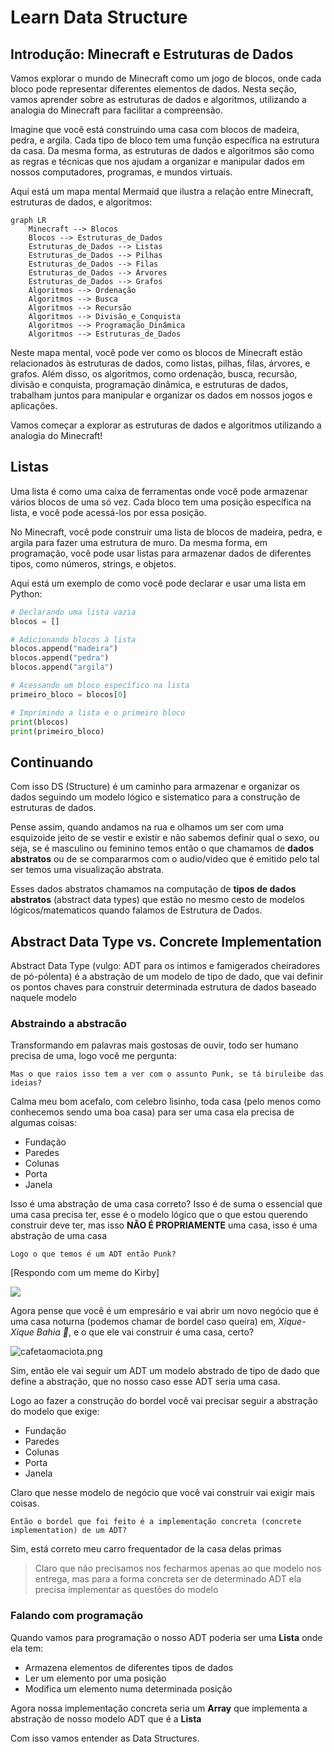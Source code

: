 # Learn Data Structure

## Introdução: Minecraft e Estruturas de Dados

Vamos explorar o mundo de Minecraft como um jogo de blocos, onde cada bloco pode representar diferentes elementos de dados. Nesta seção, vamos aprender sobre as estruturas de dados e algoritmos, utilizando a analogia do Minecraft para facilitar a compreensão.

Imagine que você está construindo uma casa com blocos de madeira, pedra, e argila. Cada tipo de bloco tem uma função específica na estrutura da casa. Da mesma forma, as estruturas de dados e algoritmos são como as regras e técnicas que nos ajudam a organizar e manipular dados em nossos computadores, programas, e mundos virtuais.

Aqui está um mapa mental Mermaid que ilustra a relação entre Minecraft, estruturas de dados, e algoritmos:

```mermaid
graph LR
    Minecraft --> Blocos
    Blocos --> Estruturas_de_Dados
    Estruturas_de_Dados --> Listas
    Estruturas_de_Dados --> Pilhas
    Estruturas_de_Dados --> Filas
    Estruturas_de_Dados --> Árvores
    Estruturas_de_Dados --> Grafos
    Algoritmos --> Ordenação
    Algoritmos --> Busca
    Algoritmos --> Recursão
    Algoritmos --> Divisão_e_Conquista
    Algoritmos --> Programação_Dinâmica
    Algoritmos --> Estruturas_de_Dados
```

Neste mapa mental, você pode ver como os blocos de Minecraft estão relacionados às estruturas de dados, como listas, pilhas, filas, árvores, e grafos. Além disso, os algoritmos, como ordenação, busca, recursão, divisão e conquista, programação dinâmica, e estruturas de dados, trabalham juntos para manipular e organizar os dados em nossos jogos e aplicações.

Vamos começar a explorar as estruturas de dados e algoritmos utilizando a analogia do Minecraft!

## Listas

Uma lista é como uma caixa de ferramentas onde você pode armazenar vários blocos de uma só vez. Cada bloco tem uma posição específica na lista, e você pode acessá-los por essa posição.

No Minecraft, você pode construir uma lista de blocos de madeira, pedra, e argila para fazer uma estrutura de muro. Da mesma forma, em programação, você pode usar listas para armazenar dados de diferentes tipos, como números, strings, e objetos.

Aqui está um exemplo de como você pode declarar e usar uma lista em Python:

```python
# Declarando uma lista vazia
blocos = []

# Adicionando blocos à lista
blocos.append("madeira")
blocos.append("pedra")
blocos.append("argila")

# Acessando um bloco específico na lista
primeiro_bloco = blocos[0]

# Imprimindo a lista e o primeiro bloco
print(blocos)
print(primeiro_bloco)
```

## Continuando

Com isso DS (Structure) é um caminho para armazenar  e organizar os dados seguindo um modelo lógico e sistematico para a construção de estruturas de dados.

Pense assim, quando andamos na rua e olhamos um ser com uma esquizoide jeito de se vestir e existir e não sabemos definir qual o sexo, ou seja, se é masculino ou feminino temos então o que chamamos de **dados abstratos**  ou de se compararmos com o audio/video que é emitido pelo tal ser temos uma visualização abstrata.

Esses dados abstratos chamamos na computação de **tipos de dados abstratos** (abstract data types) que estão no mesmo cesto de modelos lógicos/matematicos quando falamos de Estrutura de Dados.

## Abstract Data Type vs. Concrete Implementation

Abstract Data Type (vulgo: ADT para os intimos e famigerados cheiradores de pó-pólenta) é a abstração de um modelo de tipo de dado, que vai definir os pontos chaves para construir determinada estrutura de dados baseado naquele modelo

### Abstraindo a abstracão

Transformando em palavras mais gostosas de ouvir, todo ser humano precisa de uma, logo você me pergunta: 

    Mas o que raios isso tem a ver com o assunto Punk, se tá biruleibe das ideias? 

Calma meu bom acefalo, com celebro lisinho, toda casa (pelo menos como conhecemos sendo uma boa casa) para ser uma casa ela precisa de algumas coisas: 
- Fundação
- Paredes
- Colunas
- Porta
- Janela

Isso é uma abstração de uma casa correto? Isso é de suma o essencial que uma casa precisa ter, esse é o modelo lógico que o que estou querendo construir deve ter, mas isso **NÃO É PROPRIAMENTE** uma casa, isso é uma abstração de uma casa

    Logo o que temos é um ADT então Punk?

[Respondo com um meme do Kirby]

![](kirby-yep-yep-yep.gif)

Agora pense que você é um empresário e vai abrir um novo negócio que é uma casa noturna (podemos chamar de bordel caso queira) em, _Xique-Xique Bahia 📍_, e o que ele vai construir é uma casa, certo? 

![cafetaomaciota.png](cafetaomaciota.png)

Sim, então ele vai seguir um ADT um modelo abstrado de tipo de dado que define a abstração, que no nosso caso esse ADT seria uma casa. 

Logo ao fazer a construção do bordel você vai precisar seguir a abstração do modelo que exige:
- Fundação
- Paredes
- Colunas
- Porta
- Janela

Claro que nesse modelo de negócio que você vai construir vai exigir mais coisas.

    Então o bordel que foi feito é a implementação concreta (concrete implementation) de um ADT?

Sim, está correto meu carro frequentador de la casa delas primas

> Claro que não precisamos nos fecharmos apenas ao que modelo nos entrega, mas para a forma concreta ser de determinado ADT ela precisa implementar as questões do modelo

### Falando com programação

Quando vamos para programação o nosso ADT poderia ser uma **Lista** onde ela tem:
- Armazena elementos de diferentes tipos de dados
- Ler um elemento por uma posição
- Modifica um elemento numa determinada posição

Agora nossa implementação concreta seria um **Array** que implementa a abstração de nosso modelo ADT que é a **Lista** 

Com isso vamos entender as Data Structures.
